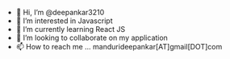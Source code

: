 - 👋 Hi, I’m @deepankar3210
- 👀 I’m interested in Javascript
- 🌱 I’m currently learning React JS
- 💞️ I’m looking to collaborate on my application
- 📫 How to reach me ... mandurideepankar[AT]gmail[DOT]com

<!---
deepankar3210/deepankar3210 is a ✨ special ✨ repository because its `README.md` (this file) appears on your GitHub profile.
You can click the Preview link to take a look at your changes.
--->
